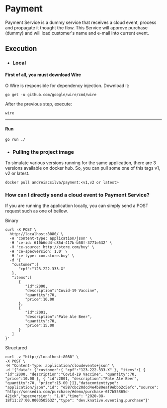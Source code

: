 # Payment
Payment Service is a dummy service that receives a cloud event, process and propagate it thought the flow.
This Service will approve purchase (dummy) and will load customer's name and e-mail into current event.

## Execution

- ### Local

#### First of all, you must download Wire
O Wire is responsible for dependency injection. Download it:
```
go get -u github.com/google/wire/cmd/wire
```
After the previous step, execute:
```
wire
```

---

#### Run

```
go run ./
```
- ### Pulling the project image
To simulate various versions running for the same application, there are 3 versions available on docker hub.
So, you can pull some one of this tags v1, v2 or latest.
```
docker pull andreiacsilva/payment:<v1,v2 or latest>
```

### How can I directly send a cloud event to Payment Service?
If you are running the application locally, you can simply send a POST request such as one of bellow.

Binary
```
curl -X POST \
  http://localhost:8080/ \
  -H 'content-type: application/json' \
  -H 'ce-id: 610b6dd4-c85d-417b-b58f-3771e532' \
  -H 'ce-source: http://store.com/buy' \
  -H 'ce-specversion: 1.0' \
  -H 'ce-type: com.store.buy' \
  -d '{
   "customer":{
      "cpf":"123.222.333-X"
   },
   "items":[
      {
         "id":2000,
         "description":"Covid-19 Vaccine",
         "quantity":70,
         "price":10.00
      },
      {
         "id":2001,
         "description":"Pale Ale Beer",
         "quantity":70,
         "price":15.00
      }
   ]
}'
```

Structured
```
curl -v "http://localhost:8080" \
-X POST \
-H "Content-Type: application/cloudevents+json" \
-d '{"data": {"customer":{ "cpf":"123.222.333-X" }, "items":[ { "id":2000, "description":"Covid-19 Vaccine", "quantity":70, "price":10.00 }, { "id":2001, "description":"Pale Ale Beer", "quantity":70, "price":15.00 }]},"datacontenttype": "application/json","id": "e587cbc20dcd4e4b80eaf9ebbb2c5efc","source": "http://sensedia.com/purchase/#demo/purchase-6f7b55865d-42jck","specversion": "1.0","time": "2020-08-18T11:27:00.000350563Z","type": "dev.knative.eventing.purchase"}'
```
